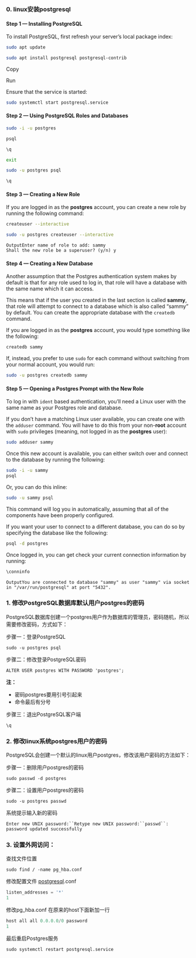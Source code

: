 ### 0. linux安装postgresql

#### Step 1 — Installing PostgreSQL

To install PostgreSQL, first refresh your server’s local package index:

```bash
sudo apt update
```

```bash
sudo apt install postgresql postgresql-contrib
```

Copy

Run

Ensure that the service is started:

```bash
sudo systemctl start postgresql.service
```

#### Step 2 — Using PostgreSQL Roles and Databases

```bash
sudo -i -u postgres
```

```bash
psql
```

```bash
\q
```

```bash
exit
```

```bash
sudo -u postgres psql
```

```bash
\q
```

#### Step 3 — Creating a New Role

If you are logged in as the **postgres** account, you can create a new role by running the following command:

```bash
createuser --interactive
```

```bash
sudo -u postgres createuser --interactive
```

```
OutputEnter name of role to add: sammy
Shall the new role be a superuser? (y/n) y
```

#### Step 4 — Creating a New Database

Another assumption that the Postgres authentication system makes by default is that for any role used to log in, that role will have a database with the same name which it can access.

This means that if the user you created in the last section is called **sammy**, that role will attempt to connect to a database which is also called “sammy” by default. You can create the appropriate database with the `createdb` command.

If you are logged in as the **postgres** account, you would type something like the following:

```bash
createdb sammy
```

If, instead, you prefer to use `sudo` for each command without switching from your normal account, you would run:

```bash
sudo -u postgres createdb sammy
```

#### Step 5 — Opening a Postgres Prompt with the New Role

To log in with `ident` based authentication, you’ll need a Linux user with the same name as your Postgres role and database.

If you don’t have a matching Linux user available, you can create one with the `adduser` command. You will have to do this from your non-**root** account with `sudo` privileges (meaning, not logged in as the **postgres** user):

```bash
sudo adduser sammy
```

Once this new account is available, you can either switch over and connect to the database by running the following:

```bash
sudo -i -u sammy
psql
```

Or, you can do this inline:

```bash
sudo -u sammy psql
```

This command will log you in automatically, assuming that all of the components have been properly configured.

If you want your user to connect to a different database, you can do so by specifying the database like the following:

```bash
psql -d postgres
```

Once logged in, you can get check your current connection information by running:

```bash
\conninfo
```

```
OutputYou are connected to database "sammy" as user "sammy" via socket in "/var/run/postgresql" at port "5432".
```



### 1. 修改PostgreSQL数据库默认用户postgres的密码

PostgreSQL数据库创建一个postgres用户作为数据库的管理员，密码随机，所以需要修改密码，方式如下：

步骤一：登录PostgreSQL

```
sudo -u postgres psql
```

步骤二：修改登录PostgreSQL密码

```
ALTER USER postgres WITH PASSWORD 'postgres';
```

**注：**

- 密码postgres要用引号引起来
- 命令最后有分号

步骤三：退出PostgreSQL客户端

```
\q
```

### 2. 修改linux系统postgres用户的密码

PostgreSQL会创建一个默认的linux用户postgres，修改该用户密码的方法如下：

步骤一：删除用户postgres的密码

```
sudo passwd -d postgres
```

步骤二：设置用户postgres的密码

```
sudo -u postgres passwd
```

系统提示输入新的密码

```
Enter new UNIX password:``Retype new UNIX password:``passwd``: password updated successfully
```

### 3. 设置外网访问：

查找文件位置

```
sudo find / -name pg_hba.conf
```

修改配置文件 [postgresql](https://so.csdn.net/so/search?q=postgresql&spm=1001.2101.3001.7020).conf

```java
listen_addresses = '*'
1
```

修改pg_hba.conf 在原来的host下面新加一行

```java
host all all 0.0.0.0/0 password
1
```

最后重启Postgres服务

```
sudo systemctl restart postgresql.service
```

